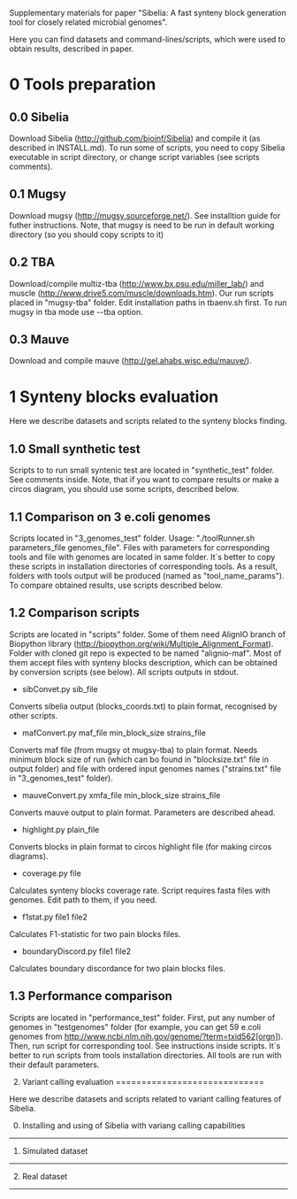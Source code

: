 Supplementary materials for paper "Sibelia: A fast synteny block generation tool for closely related microbial genomes".

Here you can find datasets and command-lines/scripts, which were used to obtain results,
described in paper.


0 Tools preparation
===================

0.0 Sibelia
-----------
Download Sibelia (http://github.com/bioinf/Sibelia) and compile it (as described in INSTALL.md).
To run some of scripts, you need to copy Sibelia executable in script directory, or change 
script variables (see scripts comments).

0.1 Mugsy
---------
Download mugsy (http://mugsy.sourceforge.net/). See installtion guide for futher instructions.
Note, that mugsy is need to be run in default working directory (so you should copy scripts to it)

0.2 TBA
-------
Download/compile multiz-tba (http://www.bx.psu.edu/miller_lab/) and  muscle 
(http://www.drive5.com/muscle/downloads.htm). Our run scripts placed in "mugsy-tba" folder.
Edit installation paths in tbaenv.sh first. To run mugsy in tba mode use --tba option.

0.3 Mauve
---------
Download and compile mauve (http://gel.ahabs.wisc.edu/mauve/).

1 Synteny blocks evaluation
===========================
Here we describe datasets and scripts related to the synteny blocks finding.

1.0 Small synthetic test
------------------------

Scripts to to run small syntenic test are located in "synthetic_test" folder. See comments inside.
Note, that if you want to compare results or make a circos diagram, you should use some scripts, 
described below.


1.1 Comparison on 3 e.coli genomes
----------------------------------

Scripts located in "3_genomes_test" folder. Usage: "./toolRunner.sh parameters_file genomes_file". 
Files with parameters for corresponding tools and file with genomes are located in same folder.
It`s better to copy these scripts in installation directories of corresponding tools. As a result,
folders with tools output will be produced (named as "tool_name_params"). To compare obtained results,
use scripts described below.

1.2 Comparison scripts
----------------------

Scripts are located in "scripts" folder. Some of them need AlignIO branch of Biopython library
(http://biopython.org/wiki/Multiple_Alignment_Format). Folder with cloned git repo is expected to be
named "alignio-maf". Most of them accept files with synteny blocks description, which can be obtained
by conversion scripts (see below). All scripts outputs in stdout.

* sibConvet.py sib_file

Converts sibelia output (blocks_coords.txt) to plain format, recognised by other scripts.

* mafConvert.py maf_file min_block_size strains_file

Converts maf file (from mugsy ot mugsy-tba) to plain format. Needs minimum block size of run
(which can bo found in "blocksize.txt" file in output folder) and file with ordered input genomes names
("strains.txt" file in "3_genomes_test" folder).

* mauveConvert.py xmfa_file min_block_size strains_file

Converts mauve output to plain format. Parameters are described ahead.

* highlight.py plain_file

Converts blocks in plain format to circos highlight file (for making circos diagrams).

* coverage.py file

Calculates synteny blocks coverage rate. Script requires fasta files with genomes. Edit path to them,
if you need.

* f1stat.py file1 file2

Calculates F1-statistic for two pain blocks files.

* boundaryDiscord.py file1 file2

Calculates boundary discordance for two plain blocks files.

1.3 Performance comparison
--------------------------

Scripts are located in "performance_test" folder. First, put any number of genomes in "testgenomes" folder
(for example, you can get 59 e.coli genomes from http://www.ncbi.nlm.nih.gov/genome/?term=txid562[orgn]).
Then, run script for corresponding tool. See instructions inside scripts. It`s better to run scripts
from tools installation directories. All tools are run with their default parameters.

2. Variant calling evaluation
=============================

Here we describe datasets and scripts related to variant calling features of 
Sibelia.

0. Installing and using of Sibelia with variang calling capabilities
--------------------------------------------------------------------

1. Simulated dataset
--------------------

2. Real dataset
---------------